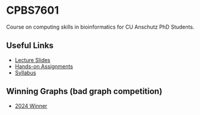 # CPBS7601

Course on computing skills in bioinformatics for CU Anschutz PhD Students. 

## Useful Links

* [Lecture Slides](https://github.com/WayScience/CPBS7601/blob/main/lectures/README.md)
* [Hands-on Assignments](https://github.com/WayScience/CPBS7601/blob/main/hands_on/README.md)
* [Syllabus](https://github.com/WayScience/CPBS7601/blob/main/LICENSE.md)

## Winning Graphs (bad graph competition)

* [2024 Winner](https://github.com/WayScience/CPBS7601/blob/main/hands_on/hall_of_infamy/ugly_plot_stacked_bar_polar.png)

